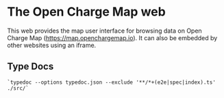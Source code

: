 # The Open Charge Map web
This web provides the map user interface for browsing data on Open Charge Map (https://map.openchargemap.io). It can also be embedded by other websites using an iframe.





## Type Docs
    `typedoc --options typedoc.json --exclude '**/*+(e2e|spec|index).ts' ./src/`

